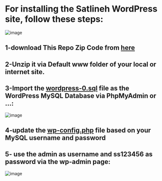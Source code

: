 # For installing the Satlineh WordPress site, follow these steps:
![image](https://user-images.githubusercontent.com/6679151/129105894-a1ce449e-1bd5-42f4-a6b1-384e135428cf.png)

## 1-download This Repo Zip Code from [here](https://github.com/Startup-Data/Satluneh-Wordpress/archive/refs/heads/master.zip)
## 2-Unzip it via Default www folder of your local or internet site.
## 3-Import the [**wordpress-0.sql**](https://github.com/Startup-Data/Satluneh-Wordpress/blob/master/wordpress-0.sql) file as the WordPress MySQL Database via PhpMyAdmin or ...:
![image](https://user-images.githubusercontent.com/6679151/129105072-fd92da25-c59a-47b3-8183-644e4c9d4e3a.png)

## 4-update the [**wp-config.php**](https://github.com/Startup-Data/Satluneh-Wordpress/blob/master/wp-config.php) file based on your MySQL username and password
## 5- use the **admin** as username and **ss123456** as password via the wp-admin page:
![image](https://user-images.githubusercontent.com/6679151/129104974-714a98a3-2ce3-4eb3-a515-30e808058090.png)


